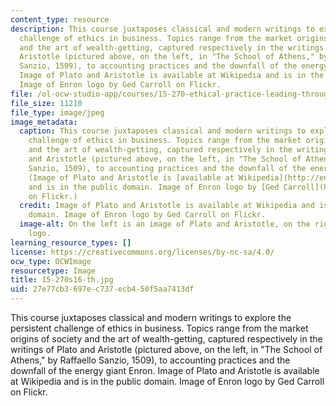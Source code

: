 ```yaml
---
content_type: resource
description: This course juxtaposes classical and modern writings to explore the persistent
  challenge of ethics in business. Topics range from the market origins of society
  and the art of wealth-getting, captured respectively in the writings of Plato and
  Aristotle (pictured above, on the left, in "The School of Athens," by Raffaello
  Sanzio, 1509), to accounting practices and the downfall of the energy giant Enron.
  Image of Plato and Aristotle is available at Wikipedia and is in the public domain.
  Image of Enron logo by Ged Carroll on Flickr.
file: /ol-ocw-studio-app/courses/15-270-ethical-practice-leading-through-professionalism-social-responsibility-and-system-design-spring-2016/27e77cb3697ec737ecb450f5aa7413df_15-270s16-th.jpg
file_size: 11210
file_type: image/jpeg
image_metadata:
  caption: This course juxtaposes classical and modern writings to explore the persistent
    challenge of ethics in business. Topics range from the market origins of society
    and the art of wealth-getting, captured respectively in the writings of Plato
    and Aristotle (pictured above, on the left, in "The School of Athens," by Raffaello
    Sanzio, 1509), to accounting practices and the downfall of the energy giant Enron.
    (Image of Plato and Aristotle is [available at Wikipedia](http://en.wikipedia.org/wiki/File:Sanzio_01_Plato_Aristotle.jpg)
    and is in the public domain. Image of Enron logo by [Ged Carroll](http://www.flickr.com/photos/renaissancechambara/4337585957/)
    on Flickr.)
  credit: Image of Plato and Aristotle is available at Wikipedia and is in the public
    domain. Image of Enron logo by Ged Carroll on Flickr.
  image-alt: On the left is an image of Plato and Aristotle, on the right is the Enron
    logo.
learning_resource_types: []
license: https://creativecommons.org/licenses/by-nc-sa/4.0/
ocw_type: OCWImage
resourcetype: Image
title: 15-270s16-th.jpg
uid: 27e77cb3-697e-c737-ecb4-50f5aa7413df
---
```

This course juxtaposes classical and modern writings to explore the persistent challenge of ethics in business. Topics range from the market origins of society and the art of wealth-getting, captured respectively in the writings of Plato and Aristotle (pictured above, on the left, in "The School of Athens," by Raffaello Sanzio, 1509), to accounting practices and the downfall of the energy giant Enron. Image of Plato and Aristotle is available at Wikipedia and is in the public domain. Image of Enron logo by Ged Carroll on Flickr.